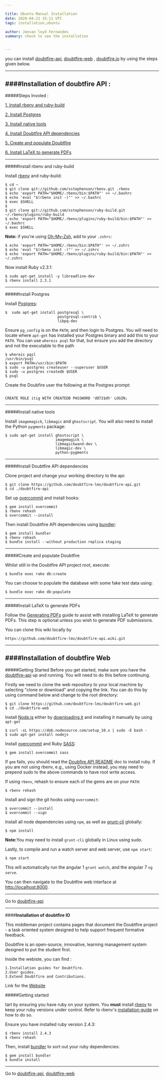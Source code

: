 ```yaml
---

title: Ubuntu Manual Installation
date: 2020-04-21 15:11 UTC
tags: installation,ubuntu

author: Jeevan loyd Fernandes
summary: check to see the installation


---
```

you can install 
[doubtfire-api](#doubtfire_api),
[doubtfire-web](#doubtfire_web) ,
[doubtfire.io](#doubtfire_io)
by using the steps given below.
 


---
<a id="doubtfire_api"></a>
####<strong>Installation of doubtfire API :</strong>
---
#####Steps Involed :

[1. Install rbenv and ruby-build](#Install_rbenv_and_ruby_build)

[2. Install Postgres](#Install_postgres)

[3. Install native tools](#Install_native_tools)

[4. Install Doubtfire API dependencies](#Install_Doubtfire_API_dependencies)

[5. Create and populate Doubtfire](#Create_and_populate_Doubtfire)

[6. Install LaTeX to generate PDFs](#Install_LaTeX_to_generate_PDFs)

---
<a id="Install_rbenv_and_ruby_build"></a>
#####Install rbenv and ruby-build

Install [rbenv](https://github.com/rbenv/rbenv) and ruby-build:

```
$ cd ~
$ git clone git://github.com/sstephenson/rbenv.git .rbenv
$ echo 'export PATH="$HOME/.rbenv/bin:$PATH"' >> ~/.bashrc
$ echo 'eval "$(rbenv init -)"' >> ~/.bashrc
$ exec $SHELL
$
$ git clone git://github.com/sstephenson/ruby-build.git ~/.rbenv/plugins/ruby-build
$ echo 'export PATH="$HOME/.rbenv/plugins/ruby-build/bin:$PATH"' >> ~/.bashrc
$ exec $SHELL
```
<strong>Note:</strong> if you're using [Oh-My-Zsh](https://ohmyz.sh/), add to your `.zshrc`:

```
$ echo 'export PATH="$HOME/.rbenv/bin:$PATH"' >> ~/.zshrc
$ echo 'eval "$(rbenv init -)"' >> ~/.zshrc
$ echo 'export PATH="$HOME/.rbenv/plugins/ruby-build/bin:$PATH"' >> ~/.zshrc
```

Now install Ruby v2.3.1:

```
$ sudo apt-get install -y libreadline-dev
$ rbenv install 2.3.1
```
---

<a id="Install_postgres"></a>
#####Install Postgres

Install [Postgres](https://www.postgresql.org/download/linux/):

```
$  sudo apt-get install postgresql \
                        postgresql-contrib \
                        libpq-dev

```
Ensure `pg_config` is on the `PATH`, and then login to Postgres. You will need to locate where `apt-get` has installed your Postgres binary and add this to your `PATH`. You can use `whereis psql` for that, but ensure you add the directory and not the executable to the path

```
$ whereis pqsl
/usr/bin/psql
$ export PATH=/usr/bin:$PATH
$ sudo -u postgres createuser --superuser $USER
$ sudo -u postgres createdb $USER
$ psql
```
Create the Doubfire user the following at the Postgres prompt:

```

CREATE ROLE itig WITH CREATEDB PASSWORD 'd872$dh' LOGIN;
```
---
<a id="Install_native_tools"></a>
#####Install native tools

Install `imagemagick`, `libmagic` and `ghostscript`. You will also need to install the Python `pygments` package:

```
$ sudo apt-get install ghostscript \
                       imagemagick \
                       libmagickwand-dev \
                       libmagic-dev \
                       python-pygments
```

---
<a id="Install_Doubtfire_API_dependencies"></a>
#####Install Doubtfire API dependencies

Clone project and change your working directory to the api:

```
$ git clone https://github.com/doubtfire-lms/doubtfire-api.git
$ cd ./doubtfire-api
```

Set up [overcommit](https://github.com/sds/overcommit) and install hooks:

```
$ gem install overcommit
$ rbenv rehash
$ overcommit --install
```
Then install Doubtfire API dependencies using [bundler](https://bundler.io/):

```
$ gem install bundler
$ rbenv rehash
$ bundle install --without production replica staging
```

---
<a id="Create_and_populate_Doubtfire"></a>
#####Create and populate Doubtfire

Whilst still in the Doubtfire API project root, execute:

```
$ bundle exec rake db:create
```

You can choose to populate the database with some fake test data using:

```
$ bundle exec rake db:populate
```

---
<a id="Install_LaTeX_to_generate_PDFs"></a>
#####Install LaTeX to generate PDFs

Follow the [Generating PDFs](https://github.com/doubtfire-lms/doubtfire-api/wiki/Generating-PDFs) guide to assist with installing LaTeX to generate PDFs. This step is optional unless you wish to generate PDF submissions.


You can clone this wiki locally by

```
https://github.com/doubtfire-lms/doubtfire-api.wiki.git
```
---
<a id="doubtfire_web"></a>
####<strong>Installation of doubtfire Web</strong>
---
#####Getting Started
Before you get started, make sure you have the [doubtfire-api](#doubtfire_api) up and running. You will need to do this before continuing.


Firstly we need to clone the web repository to your local machine by selecting "clone or download" and copying the link. You can do this by using command below and change to the root directory:

```
$ git clone https://github.com/doubtfire-lms/doubtfire-web.git
$ cd ./doubtfire-web
```
Install [Node.js](https://nodejs.org/en/) either by [downloading it](https://nodejs.org/download/) and installing it manually by using `apt-get`

```
$ curl -sL https://deb.nodesource.com/setup_10.x | sudo -E bash -
$ sudo apt-get install nodejs
```
Install [overcommit](https://github.com/sds/overcommit) and Ruby [SASS](https://sass-lang.com/):

```
$ gem install overcommit sass
```
If ```gem``` fails, you should read the [Doubfire API README](https://github.com/doubtfire-lms/doubtfire-api/blob/development/README.rdoc) doc to install ruby. If you are not using rbenv, e.g., using Docker instead, you may need to prepend sudo to the above commands to have root write access.

If using ```rbenv```, rehash to ensure each of the gems are on your ```PATH```:

```
$ rbenv rehash
```
Install and sign the git hooks using ```overcommit```:

```
$ overcommit --install
$ overcommit --sign
```

Install all node dependencies using ```npm```, as well as [grunt-cli](https://gruntjs.com/using-the-cli) globally:

```
$ npm install
```

<strong>Note:</strong>You may need to install `grunt-cli` globally in Linux using sudo.

Lastly, to compile and run a watch server and web server, use `npm start`:

```
$ npm start
```

This will automatically run the angular 1 `grunt watch`, and the angular 7 `ng serve`.

You can then navigate to the Doubtfire web interface at [http://localhost:8000](http://localhost:8000/).

---
Go to 
[doubtfire-api](#doubtfire_api)

---
<a id="doubtfire_io"></a>
####<strong>Installation of doubtfire IO </strong>

This middleman project contains pages that document the Doubtfire project - a task oriented system designed to help support frequent formative feedback.

Doubtfire is an open-source, innovative, learning management system designed to put the student first.

Inside the webiste, you can find :

    1.Installation guides for Doubtfire.
    2.User guides.
    3.Extend Doubtfire and Contributions.

Link for the [Website](https://doubtfire-lms.github.io/doubtfire.io/)

#####Getting started

tart by ensuring you have ruby on your system. You <strong>must</strong> install [rbenv](https://github.com/rbenv/rbenv) to keep your ruby versions under control. Refer to rbenv's [installation guide](https://github.com/rbenv/rbenv#installation) on how to do so.

Ensure you have installed ruby version 2.4.3:

```
$ rbenv install 2.4.3
$ rbenv rehash
```

Then, install [bundler](https://bundler.io/) to sort out your ruby dependencies:

```
$ gem install bundler
$ bundle install
```

---
Go to 
[doubtfire-api](#doubtfire_api),
[doubtfire-web](#doubtfire_web)
